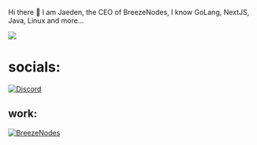 Hi there 👋 
I am Jaeden, the CEO of BreezeNodes, I know GoLang, NextJS, Java, Linux and more...

<picture>
<img src="https://gitstat.58techboy.co.uk/?username=58TechBoy&show_icons=true&theme=dark" />
</picture>

# socials:
[![Discord](https://img.shields.io/badge/Jaeden-%235C6AE2?style=for-the-badge&logo=discord&logoColor=fff&labelColor=%235C6AE2)](https://discord.gg/nCEzAnD4)

## work:
[![BreezeNodes](https://img.shields.io/badge/BreezeNodes-black?style=for-the-badge&logo=discord&logoColor=fff&labelColor=%230e0e9d&color=%230e0e9d)](https://breezenodes.com)
